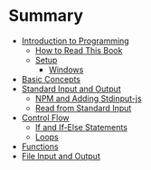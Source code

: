 # Summary

- [Introduction to Programming](./chapter_1/intro_to_programming.md)
  - [How to Read This Book](./chapter_1/how_to_read.md)
  - [Setup](./chapter_1/setup.md)
    - [Windows](./chapter_1/win_setup.md)
- [Basic Concepts](./chapter_2/basic_concepts.md)
- [Standard Input and Output]()
  - [NPM and Adding Stdinput-js](./chapter_3/add_to_npm.md)
  - [Read from Standard Input](./chapter_3/read_from_stdin.md)
- [Control Flow]()
  - [If and If-Else Statements](./chapter_4/if_stmt.md)
  - [Loops](./chapter_4/loops.md)
- [Functions]()
- [File Input and Output]()
